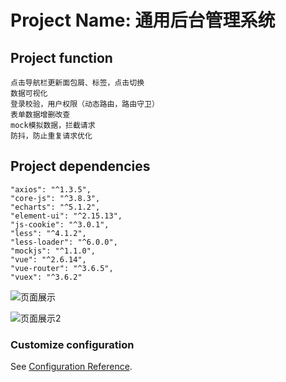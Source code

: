 # Project Name: 通用后台管理系统
## Project function
```
点击导航栏更新面包屑、标签，点击切换
数据可视化
登录校验，用户权限（动态路由，路由守卫）
表单数据增删改查
mock模拟数据，拦截请求
防抖，防止重复请求优化
```

## Project dependencies
```
"axios": "^1.3.5",
"core-js": "^3.8.3",
"echarts": "^5.1.2",
"element-ui": "^2.15.13",
"js-cookie": "^3.0.1",
"less": "^4.1.2",
"less-loader": "^6.0.0",
"mockjs": "^1.1.0",
"vue": "^2.6.14",
"vue-router": "^3.6.5",
"vuex": "^3.6.2"
```
![页面展示](https://github.com/rainbowchenx/Back-end-management-system/blob/main/%E5%90%8E%E5%8F%B0%E7%AE%A1%E7%90%86%E7%95%8C%E9%9D%A2%E5%B1%95%E7%A4%BA%E3%80%91/%E5%BE%AE%E4%BF%A1%E5%9B%BE%E7%89%87_20230418162406.png)

![页面展示2](https://github.com/rainbowchenx/Back-end-management-system/blob/main/%E5%90%8E%E5%8F%B0%E7%AE%A1%E7%90%86%E7%95%8C%E9%9D%A2%E5%B1%95%E7%A4%BA%E3%80%91/%E5%BE%AE%E4%BF%A1%E5%9B%BE%E7%89%87_20230418162416.png)


### Customize configuration
See [Configuration Reference](https://cli.vuejs.org/config/).

